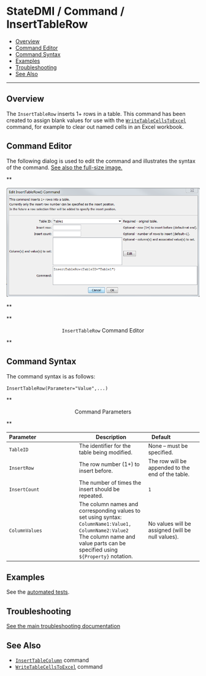 # StateDMI / Command / InsertTableRow #

* [Overview](#overview)
* [Command Editor](#command-editor)
* [Command Syntax](#command-syntax)
* [Examples](#examples)
* [Troubleshooting](#troubleshooting)
* [See Also](#see-also)

-------------------------

## Overview ##

The `InsertTableRow` inserts 1+ rows in a table.
This command has been created to assign blank values for use with the
[`WriteTableCellsToExcel`](../WriteTableCellsToExcel/WriteTableCellsToExcel) command,
for example to clear out named cells in an Excel workbook.

## Command Editor ##

The following dialog is used to edit the command and illustrates the syntax of the command.
<a href="../InsertTableRow.png">See also the full-size image.</a>

**<p style="text-align: center;">
![InsertTableRow command editor](InsertTableRow.png)
</p>**

**<p style="text-align: center;">
`InsertTableRow` Command Editor
</p>**

## Command Syntax ##

The command syntax is as follows:

```text
InsertTableRow(Parameter="Value",...)
```
**<p style="text-align: center;">
Command Parameters
</p>**

| **Parameter**&nbsp;&nbsp;&nbsp;&nbsp;&nbsp;&nbsp;&nbsp;&nbsp;&nbsp;&nbsp;&nbsp;&nbsp;&nbsp;&nbsp;&nbsp;&nbsp;&nbsp;&nbsp;&nbsp;&nbsp;&nbsp;&nbsp;&nbsp;&nbsp;&nbsp;&nbsp; | **Description** | **Default**&nbsp;&nbsp;&nbsp;&nbsp;&nbsp;&nbsp;&nbsp;&nbsp;&nbsp;&nbsp;&nbsp;&nbsp;&nbsp;&nbsp;&nbsp;&nbsp; |
| --------------|-----------------|----------------- |
|`TableID`|The identifier for the table being modified.|None – must be specified.|
|`InsertRow`|The row number (1+) to insert before.|The row will be appended to the end of the table.|
|`InsertCount`|The number of times the insert should be repeated.|`1`|
|`ColumnValues`|The column names and corresponding values to set using syntax:<br>`ColumnName1:Value1, ColumnName2:Value2`<br>The column name and value parts can be specified using `${Property}` notation.|No values will be assigned (will be null values).|

## Examples ##

See the [automated tests](https://github.com/OpenCDSS/cdss-app-statedmi-test/tree/master/test/regression/commands/InsertTableRow).

## Troubleshooting ##

[See the main troubleshooting documentation](../../troubleshooting/troubleshooting.md)

## See Also ##

* [`InsertTableColumn`](../InsertTableColumn/InsertTableColumn) command
* [`WriteTableCellsToExcel`](../WriteTableCellsToExcel/WriteTableCellsToExcel) command
